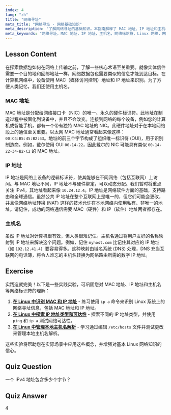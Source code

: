 ```yaml
---
index: 4
lang: "zh"
title: "网络寻址"
meta_title: "网络寻址 - 网络基础知识"
meta_description: "了解网络寻址的基础知识。本指南解释了 MAC 地址、IP 地址和主机名，这些是理解 Linux 网络中设备如何通信的关键概念。"
meta_keywords: "网络寻址，MAC 地址，IP 地址，主机名，网络标识符，Linux 网络，网络基础，初学者，教程，指南"
---
```


## Lesson Content

在探索数据包如何在网络上传输之前，了解一些核心术语至关重要。就像实体信件需要一个目的地和回邮地址一样，网络数据包也需要类似的信息才能到达目标。在计算机网络中，设备使用 MAC（媒体访问控制）地址和 IP 地址来识别。为了方便人类记忆，我们还使用主机名。

### MAC 地址

MAC 地址是分配给网络接口卡（NIC）的唯一、永久的硬件标识符。此地址在制造过程中被固化到设备中，并且不会改变。连接到网络的每个设备，例如您的计算机或智能手机，都有一个带有独特 MAC 地址的 NIC。此硬件地址对于在本地网络段上的通信至关重要。以太网 MAC 地址通常看起来像这样：`00:C4:B5:45:B2:43`。地址的前三个字节构成了组织唯一标识符 (OUI)，用于识别制造商。例如，戴尔使用 OUI `00-14-22`，因此戴尔的 NIC 可能具有类似 `00-14-22-34-B2-C2` 的 MAC 地址。

### IP 地址

IP 地址是网络上设备的逻辑标识符，使其能够在不同网络（包括互联网）上访问。与 MAC 地址不同，IP 地址不与硬件绑定，可以动态分配。我们暂时将重点关注 IPv4，其地址看起来像 `10.24.12.4`。IP 地址是网络软件方面的基础，支持路由和全球通信。虽然公共 IP 地址在整个互联网上是唯一的，但它们可能会更改，并且像网络地址转换 (NAT) 这样的技术允许在本地网络内使用私有、非唯一的地址。请记住，成功的网络通信需要 MAC（硬件）和 IP（软件）地址两者都存在。

### 主机名

虽然 IP 地址对计算机很有效，但人类很难记住。主机名通过将用户友好的名称映射到 IP 地址来解决这个问题。例如，记住 `myhost.com` 比记住其对应的 IP 地址（如 `192.12.41.4`）要容易得多。这种映射由域名系统 (DNS) 处理，DNS 充当互联网的电话簿，将令人难忘的主机名转换为网络路由所需的数字 IP 地址。

## Exercise

实践造就完美！以下是一些实践实验，可巩固您对 MAC 地址、IP 地址和主机名等网络标识符的理解：

1.  **[在 Linux 中识别 MAC 和 IP 地址](https://labex.io/zh/labs/comptia-identify-mac-and-ip-addresses-in-linux-592731)** - 练习使用 `ip a` 命令来识别 Linux 系统上的网络寻址信息，包括 MAC 地址和 IP 地址。
2.  **[在 Linux 中探索 IP 地址类型和可达性](https://labex.io/zh/labs/comptia-explore-ip-address-types-and-reachability-in-linux-592780)** - 探索不同的 IP 地址类型，并使用 `ping` 和 `ip a` 测试网络可达性。
3.  **[在 Linux 中管理本地主机名解析](https://labex.io/zh/labs/comptia-manage-local-hostname-resolution-in-linux-592792)** - 学习通过编辑 `/etc/hosts` 文件并测试更改来管理本地主机名解析。

这些实验将帮助您在实际场景中应用这些概念，并增强对基本 Linux 网络知识的信心。

## Quiz Question

一个 IPv4 地址包含多少个字节？

## Quiz Answer

4
